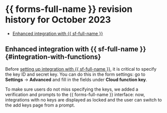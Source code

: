 # {{ forms-full-name }} revision history for October 2023

* [Enhanced integration with {{ sf-full-name }}](#integration-with-functions)


## Enhanced integration with {{ sf-full-name }} {#integration-with-functions}

Before [setting up integration with {{ sf-full-name }}](../call-function.md), it is critical to specify the key ID and secret key. You can do this in the form settings: go to **Settings** → **Advanced** and fill in the fields under **Cloud function key**.

To make sure users do not miss specifying the keys, we added a verification and prompts to the {{ forms-full-name }} interface: now, integrations with no keys are displayed as locked and the user can switch to the add keys page from a prompt.



